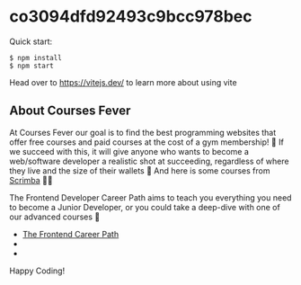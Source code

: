 # co3094dfd92493c9bcc978bec

Quick start:

```
$ npm install
$ npm start
````

Head over to https://vitejs.dev/ to learn more about using vite
## About Courses Fever

At Courses Fever our goal is to find the best programming websites that offer free courses and paid courses at the cost of a gym membership! 💜
If we succeed with this, it will give anyone who wants to become a web/software developer a realistic shot at succeeding, regardless of where they live and the size of their wallets 🎉
And here is some courses from [Scrimba](https://Scrimba.com) 💜💐

The Frontend Developer Career Path aims to teach you everything you need to become a Junior Developer, or you could take a deep-dive with one of our advanced courses 🚀

- [The Frontend Career Path](https://scrimba.com/learn/frontend)
- 
- 

Happy Coding!

